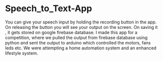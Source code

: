 # Speech_to_Text-App
You can give your speech input by holding the recording button in the app. On releasing the button you will see your output on the screen. On saving it , it gets stored on google firebase database. I made this app for a competition, where we pulled the output from firebase database using python and sent the output to arduino which controlled the motors, fans leds etc. We were attempting a home automation system and an enhanced lifestyle system. 
